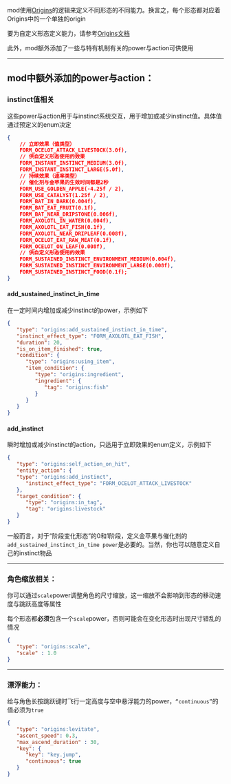 mod使用[Origins](https://modrinth.com/mod/origins)的逻辑来定义不同形态的不同能力。换言之，每个形态都对应着Origins中的一个单独的origin

要为自定义形态定义能力，请参考[Origins文档](https://origins.readthedocs.io/en/latest/)

此外，mod额外添加了一些与特有机制有关的power与action可供使用

---
## mod中额外添加的power与action：

### instinct值相关

这些power与action用于与instinct系统交互，用于增加或减少instinct值。具体值通过预定义的enum决定
   
   ```json
   {
       // 立即效果（值类型）
       FORM_OCELOT_ATTACK_LIVESTOCK(3.0f),
       // 供自定义形态使用的效果
       FORM_INSTANT_INSTINCT_MEDIUM(3.0f),
       FORM_INSTANT_INSTINCT_LARGE(5.0f),
       // 持续效果（速率类型）
       // 催化剂与金苹果的生效时间都是2秒
       FORM_USE_GOLDEN_APPLE(-4.25f / 2),
       FORM_USE_CATALYST(1.25f / 2),
       FORM_BAT_IN_DARK(0.004f),
       FORM_BAT_EAT_FRUIT(0.1f),
       FORM_BAT_NEAR_DRIPSTONE(0.006f),
       FORM_AXOLOTL_IN_WATER(0.004f),
       FORM_AXOLOTL_EAT_FISH(0.1f),
       FORM_AXOLOTL_NEAR_DRIPLEAF(0.008f),
       FORM_OCELOT_EAT_RAW_MEAT(0.1f),
       FORM_OCELOT_ON_LEAF(0.008f),
       // 供自定义形态使用的效果
       FORM_SUSTAINED_INSTINCT_ENVIRONMENT_MEDIUM(0.004f),
       FORM_SUSTAINED_INSTINCT_ENVIRONMENT_LARGE(0.008f),
       FORM_SUSTAINED_INSTINCT_FOOD(0.1f);
   }
   ```

#### add_sustained_instinct_in_time
      
在一定时间内增加或减少instinct的power，示例如下

   ```json
   {
      "type": "origins:add_sustained_instinct_in_time",
      "instinct_effect_type": "FORM_AXOLOTL_EAT_FISH",
      "duration": 20,
      "is_on_item_finished": true,
      "condition": {
         "type": "origins:using_item",
         "item_condition": {
            "type": "origins:ingredient",
            "ingredient": {
               "tag": "origins:fish"
            }
         }
      }
   }
   ```

#### add_instinct
      
瞬时增加或减少instinct的action，只适用于立即效果的enum定义，示例如下

   ```json
   {
      "type": "origins:self_action_on_hit",
      "entity_action": {
      "type": "origins:add_instinct",
         "instinct_effect_type": "FORM_OCELOT_ATTACK_LIVESTOCK"
      },
      "target_condition": {
         "type": "origins:in_tag",
         "tag": "origins:livestock"
      }
   }
   ```
一般而言，对于“阶段变化形态”的0和1阶段，定义金苹果与催化剂的`add_sustained_instinct_in_time power`是必要的。当然，你也可以随意定义自己的instinct物品
   
---

### 角色缩放相关：
   
你可以通过`scale`power调整角色的尺寸缩放，这一缩放不会影响到形态的移动速度与跳跃高度等属性
   
每个形态都**必须**包含一个`scale`power，否则可能会在变化形态时出现尺寸错乱的情况

```json
{
   "type": "origins:scale",
   "scale" : 1.0
}
```

---

### 漂浮能力：
   
给与角色长按跳跃键时飞行一定高度与空中悬浮能力的power，`“continuous”`的值必须为`true`

```json
{
   "type": "origins:levitate",
   "ascent_speed": 0.3,
   "max_ascend_duration" : 30,
   "key": {
      "key": "key.jump",
      "continuous": true
   }
}
```
